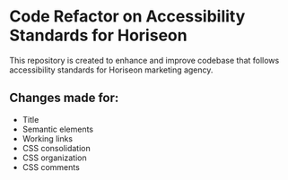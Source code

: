 # Code Refactor on Accessibility Standards for Horiseon

This repository is created to enhance and improve codebase that follows accessibility standards for Horiseon marketing agency. 

## Changes made for:
* Title 
* Semantic elements
* Working links
* CSS consolidation
* CSS organization
* CSS comments

